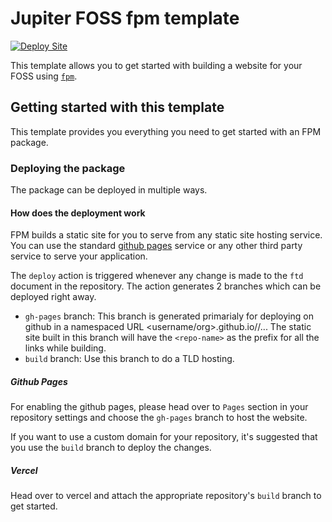 # Jupiter FOSS fpm template

[![Deploy Site](https://github.com/FifthTry/jupiter-foss-template/actions/workflows/deploy.yml/badge.svg)](https://github.com/FifthTry/jupiter-foss-template/actions/workflows/deploy.yml)

This template allows you to get started with building a website for your FOSS  using [`fpm`](https://fpm.dev).


## Getting started with this template

This template provides you everything you need to get started with an FPM package.

### Deploying the package

The package can be deployed in multiple ways.

#### How does the deployment work

FPM builds a static site for you to serve from any static site hosting service. 
You can use the standard [github pages](https://pages.github.com/) service or any 
other third party service to serve your application.

The `deploy` action is triggered whenever any change is made to the `ftd` document 
in the repository. The action generates 2 branches which can be deployed right away.

- `gh-pages` branch: This branch is generated primarialy for deploying on github in a 
  namespaced URL <username/org>.github.io/<repo-name>/...
  The static site built in this branch will have the `<repo-name>` as the prefix for 
  all the links while building.
- `build` branch: Use this branch to do a TLD hosting.

##### Github Pages

For enabling the github pages, please head over to `Pages` section in your repository 
settings and choose the `gh-pages` branch to host the website.

If you want to use a custom domain for your repository, it's suggested that you use the 
`build` branch to deploy the changes.

##### Vercel

Head over to vercel and attach the appropriate repository's `build` branch to get started.